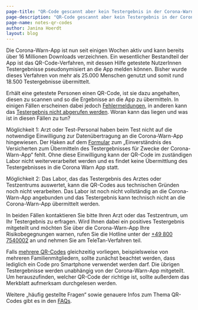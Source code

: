 ```yaml
---
page-title: "QR-Code gescannt aber kein Testergebnis in der Corona-Warn-App" 
page-description: "QR-Code gescannt aber kein Testergebnis in der Corona-Warn-App" 
page-name: notes-qr-codes
author: Janina Hoerdt
layout: blog
---
```


Die Corona-Warn-App ist nun seit einigen Wochen aktiv und kann bereits über 16 Millionen Downloads verzeichnen. Ein wesentlicher Bestandteil der App ist das QR-Code-Verfahren, mit dessen Hilfe getestete NutzerInnen Testergebnisse pseudonymisiert an die App melden können. Bisher wurde dieses Verfahren von mehr als 25.000 Menschen genutzt und somit rund 18.500 Testergebnisse übermittelt.  
<!-- overview -->


Erhält eine getestete Personen einen QR-Code, ist sie dazu angehalten, diesen zu scannen und so die Ergebnisse an die App zu übermitteln. In einigen Fällen erscheinen dabei jedoch [Fehlermeldungen](https://www.coronawarn.app/de/faq/#qr_test), in anderen kann das [Testergebnis nicht abgerufen werden](https://www.coronawarn.app/de/faq/#qr_test). Woran kann das liegen und was ist in diesen Fällen zu tun?

Möglichkeit 1: Arzt oder Test-Personal haben beim Test nicht auf die notwendige Einwilligung zur Datenübertragung an die Corona-Warn-App hingewiesen. Der Haken auf dem [Formular](https://github.com/corona-warn-app/cwa-documentation/issues/400#issuecomment-669937832) zum „Einverständnis des Versicherten zum Übermitteln des Testergebnisses für Zwecke der Corona-Warn-App“ fehlt. Ohne diese Einwilligung kann der QR-Code im zuständigen Labor nicht weiterverarbeitet werden und es findet keine Übermittlung des Testergebnisses in die Corona Warn App statt.

Möglichkeit 2: Das Labor, das das Testergebnis des Arztes oder Testzentrums auswertet, kann die QR-Codes aus technischen Gründen noch nicht verarbeiten. Das Labor ist noch nicht vollständig an die Corona-Warn-App angebunden und das Testergebnis kann technisch nicht an die Corona-Warn-App übermittelt werden.

In beiden Fällen kontaktieren Sie bitte Ihren Arzt oder das Testzentrum, um Ihr Testergebnis zu erfragen. Wird Ihnen dabei ein positives Testergebnis mitgeteilt und möchten Sie über die Corona-Warn-App Ihre Risikobegegnungen warnen, rufen Sie die Hotline unter der [+49 800 7540002](tel:+498007540002) an und nehmen Sie am TeleTan-Verfahren teil.

Falls [mehrere QR-Codes](https://www.coronawarn.app/de/faq/#QRcodes) gleichzeitig vorliegen, beispielsweise von mehreren Familienmitgliedern, sollte zunächst beachtet werden, dass lediglich ein Code pro Smartphone verwendet werden darf. Die übrigen Testergebnisse werden unabhängig von der Corona-Warn-App mitgeteilt. Um herauszufinden, welcher QR-Code der richtige ist, sollte außerdem das Merkblatt aufmerksam durchgelesen werden. 

Weitere „häufig gestellte Fragen“ sowie genauere Infos zum Thema QR-Codes gibt es in den [FAQs](https://www.coronawarn.app/de/faq/). 
